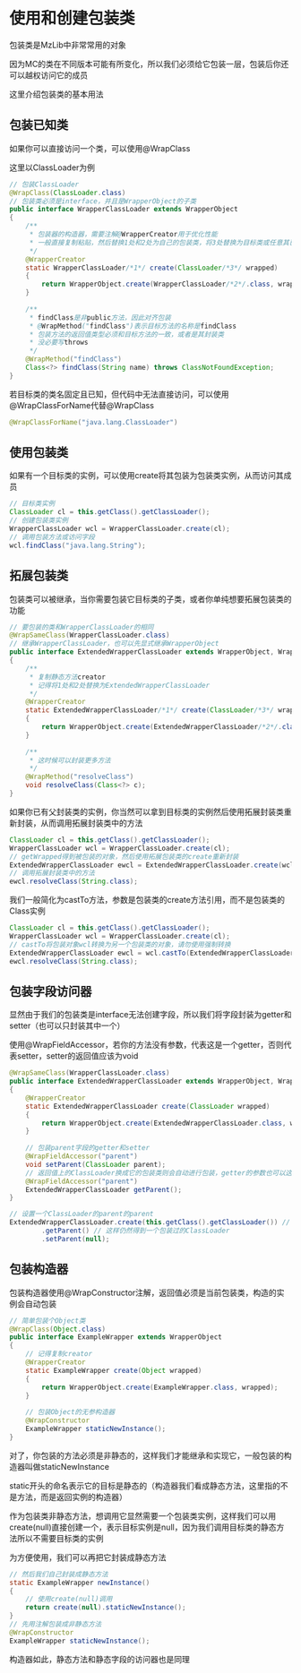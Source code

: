 # 使用和创建包装类

包装类是MzLib中非常常用的对象

因为MC的类在不同版本可能有所变化，所以我们必须给它包装一层，包装后你还可以越权访问它的成员

这里介绍包装类的基本用法

## 包装已知类

如果你可以直接访问一个类，可以使用@WrapClass

这里以ClassLoader为例

```java
// 包装ClassLoader
@WrapClass(ClassLoader.class)
// 包装类必须是interface，并且是WrapperObject的子类
public interface WrapperClassLoader extends WrapperObject 
{
    /**
     * 包装器的构造器，需要注解@WrapperCreator用于优化性能
     * 一般直接复制粘贴，然后替换1处和2处为自己的包装类，将3处替换为目标类或任意其已知父类（如Object)
     */
    @WrapperCreator
    static WrapperClassLoader/*1*/ create(ClassLoader/*3*/ wrapped)
    {
        return WrapperObject.create(WrapperClassLoader/*2*/.class, wrapped);
    }
    
    /**
     * findClass是非public方法，因此对齐包装
     * @WrapMethod("findClass")表示目标方法的名称是findClass
     * 包装方法的返回值类型必须和目标方法的一致，或者是其封装类
     * 没必要写throws
     */
    @WrapMethod("findClass")
    Class<?> findClass(String name) throws ClassNotFoundException;
}
```

若目标类的类名固定且已知，但代码中无法直接访问，可以使用@WrapClassForName代替@WrapClass
```java
@WrapClassForName("java.lang.ClassLoader")
```

## 使用包装类

如果有一个目标类的实例，可以使用create将其包装为包装类实例，从而访问其成员

```java
// 目标类实例
ClassLoader cl = this.getClass().getClassLoader();
// 创建包装类实例
WrapperClassLoader wcl = WrapperClassLoader.create(cl);
// 调用包装方法或访问字段
wcl.findClass("java.lang.String");
```

## 拓展包装类

包装类可以被继承，当你需要包装它目标类的子类，或者你单纯想要拓展包装类的功能

```java
// 要包装的类和WrapperClassLoader的相同
@WrapSameClass(WrapperClassLoader.class)
// 继承WrapperClassLoader，也可以先显式继承WrapperObject
public interface ExtendedWrapperClassLoader extends WrapperObject, WrapperClassLoader
{
    /**
     * 复制静态方法creator
     * 记得将1处和2处替换为ExtendedWrapperClassLoader
     */
    @WrapperCreator
    static ExtendedWrapperClassLoader/*1*/ create(ClassLoader/*3*/ wrapped)
    {
        return WrapperObject.create(ExtendedWrapperClassLoader/*2*/.class, wrapped);
    }
    
    /**
     * 这时候可以封装更多方法
     */
    @WrapMethod("resolveClass")
    void resolveClass(Class<?> c);
}
```

如果你已有父封装类的实例，你当然可以拿到目标类的实例然后使用拓展封装类重新封装，从而调用拓展封装类中的方法
```java
ClassLoader cl = this.getClass().getClassLoader();
WrapperClassLoader wcl = WrapperClassLoader.create(cl);
// getWrapped得到被包装的对象，然后使用拓展包装类的create重新封装
ExtendedWrapperClassLoader ewcl = ExtendedWrapperClassLoader.create(wcl.getWrapped());
// 调用拓展封装类中的方法
ewcl.resolveClass(String.class);
```

我们一般简化为castTo方法，参数是包装类的create方法引用，而不是包装类的Class实例

```java
ClassLoader cl = this.getClass().getClassLoader();
WrapperClassLoader wcl = WrapperClassLoader.create(cl);
// castTo将包装对象wcl转换为另一个包装类的对象，请勿使用强制转换
ExtendedWrapperClassLoader ewcl = wcl.castTo(ExtendedWrapperClassLoader::create);
ewcl.resolveClass(String.class);
```

## 包装字段访问器
显然由于我们的包装类是interface无法创建字段，所以我们将字段封装为getter和setter（也可以只封装其中一个）

使用@WrapFieldAccessor，若你的方法没有参数，代表这是一个getter，否则代表setter，setter的返回值应该为void


```java
@WrapSameClass(WrapperClassLoader.class)
public interface ExtendedWrapperClassLoader extends WrapperObject, WrapperClassLoader
{
    @WrapperCreator
    static ExtendedWrapperClassLoader create(ClassLoader wrapped)
    {
        return WrapperObject.create(ExtendedWrapperClassLoader.class, wrapped);
    }
    
    // 包装parent字段的getter和setter
    @WrapFieldAccessor("parent")
    void setParent(ClassLoader parent);
    // 返回值上的ClassLoader换成它的包装类则会自动进行包装，getter的参数也可以这样
    @WrapFieldAccessor("parent")
    ExtendedWrapperClassLoader getParent();
}
```

```java
// 设置一个ClassLoader的parent的parent
ExtendedWrapperClassLoader.create(this.getClass().getClassLoader()) // 包装ClassLoader
        .getParent() // 这样仍然得到一个包装过的ClassLoader
        .setParent(null);
```

## 包装构造器

包装构造器使用@WrapConstructor注解，返回值必须是当前包装类，构造的实例会自动包装

```java
// 简单包装个Object类
@WrapClass(Object.class)
public interface ExampleWrapper extends WrapperObject
{
    // 记得复制creator
    @WrapperCreator
    static ExampleWrapper create(Object wrapped)
    {
        return WrapperObject.create(ExampleWrapper.class, wrapped);
    }
    
    // 包装Object的无参构造器
    @WrapConstructor
    ExampleWrapper staticNewInstance();
}
```

对了，你包装的方法必须是非静态的，这样我们才能继承和实现它，一般包装的构造器叫做staticNewInstance

static开头的命名表示它的目标是静态的（构造器我们看成静态方法，这里指的不是<init>方法，而是返回实例的构造器）

作为包装类非静态方法，想调用它显然需要一个包装类实例，这样我们可以用create(null)直接创建一个，表示目标实例是null，因为我们调用目标类的静态方法所以不需要目标类的实例

为方便使用，我们可以再把它封装成静态方法

```java
// 然后我们自己封装成静态方法
static ExampleWrapper newInstance()
{
    // 使用create(null)调用
    return create(null).staticNewInstance();
}
// 先用注解包装成非静态方法
@WrapConstructor
ExampleWrapper staticNewInstance();
```

构造器如此，静态方法和静态字段的访问器也是同理
